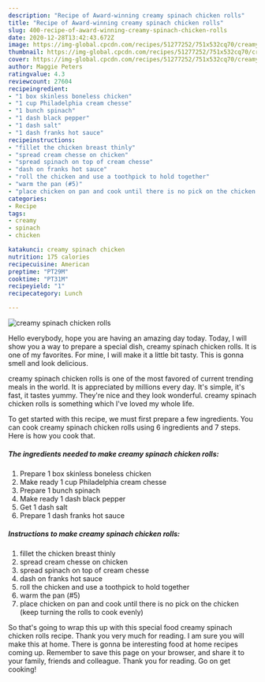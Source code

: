 ```yaml
---
description: "Recipe of Award-winning creamy spinach chicken rolls"
title: "Recipe of Award-winning creamy spinach chicken rolls"
slug: 400-recipe-of-award-winning-creamy-spinach-chicken-rolls
date: 2020-12-28T13:42:43.672Z
image: https://img-global.cpcdn.com/recipes/51277252/751x532cq70/creamy-spinach-chicken-rolls-recipe-main-photo.jpg
thumbnail: https://img-global.cpcdn.com/recipes/51277252/751x532cq70/creamy-spinach-chicken-rolls-recipe-main-photo.jpg
cover: https://img-global.cpcdn.com/recipes/51277252/751x532cq70/creamy-spinach-chicken-rolls-recipe-main-photo.jpg
author: Maggie Peters
ratingvalue: 4.3
reviewcount: 27604
recipeingredient:
- "1 box skinless boneless chicken"
- "1 cup Philadelphia cream chesse"
- "1 bunch spinach"
- "1 dash black pepper"
- "1 dash salt"
- "1 dash franks hot sauce"
recipeinstructions:
- "fillet the chicken breast thinly"
- "spread cream chesse on chicken"
- "spread spinach on top of cream chesse"
- "dash on franks hot sauce"
- "roll the chicken and use a toothpick to hold together"
- "warm the pan (#5)"
- "place chicken on pan and cook until there is no pick on the chicken (keep turning the rolls to cook evenly)"
categories:
- Recipe
tags:
- creamy
- spinach
- chicken

katakunci: creamy spinach chicken 
nutrition: 175 calories
recipecuisine: American
preptime: "PT29M"
cooktime: "PT31M"
recipeyield: "1"
recipecategory: Lunch

---
```



![creamy spinach chicken rolls](https://img-global.cpcdn.com/recipes/51277252/751x532cq70/creamy-spinach-chicken-rolls-recipe-main-photo.jpg)

Hello everybody, hope you are having an amazing day today. Today, I will show you a way to prepare a special dish, creamy spinach chicken rolls. It is one of my favorites. For mine, I will make it a little bit tasty. This is gonna smell and look delicious.



creamy spinach chicken rolls is one of the most favored of current trending meals in the world. It is appreciated by millions every day. It's simple, it's fast, it tastes yummy. They're nice and they look wonderful. creamy spinach chicken rolls is something which I've loved my whole life.


To get started with this recipe, we must first prepare a few ingredients. You can cook creamy spinach chicken rolls using 6 ingredients and 7 steps. Here is how you cook that.

<!--inarticleads1-->

##### The ingredients needed to make creamy spinach chicken rolls:

1. Prepare 1 box skinless boneless chicken
1. Make ready 1 cup Philadelphia cream chesse
1. Prepare 1 bunch spinach
1. Make ready 1 dash black pepper
1. Get 1 dash salt
1. Prepare 1 dash franks hot sauce




<!--inarticleads2-->

##### Instructions to make creamy spinach chicken rolls:

1. fillet the chicken breast thinly
1. spread cream chesse on chicken
1. spread spinach on top of cream chesse
1. dash on franks hot sauce
1. roll the chicken and use a toothpick to hold together
1. warm the pan (#5)
1. place chicken on pan and cook until there is no pick on the chicken (keep turning the rolls to cook evenly)




So that's going to wrap this up with this special food creamy spinach chicken rolls recipe. Thank you very much for reading. I am sure you will make this at home. There is gonna be interesting food at home recipes coming up. Remember to save this page on your browser, and share it to your family, friends and colleague. Thank you for reading. Go on get cooking!
